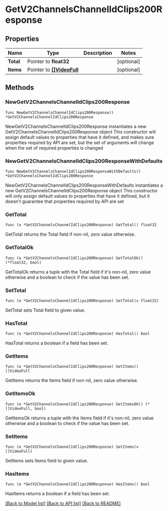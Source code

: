 # GetV2ChannelsChannelIdClips200Response

## Properties

Name | Type | Description | Notes
------------ | ------------- | ------------- | -------------
**Total** | Pointer to **float32** |  | [optional] 
**Items** | Pointer to [**[]VideoFull**](VideoFull.md) |  | [optional] 

## Methods

### NewGetV2ChannelsChannelIdClips200Response

`func NewGetV2ChannelsChannelIdClips200Response() *GetV2ChannelsChannelIdClips200Response`

NewGetV2ChannelsChannelIdClips200Response instantiates a new GetV2ChannelsChannelIdClips200Response object
This constructor will assign default values to properties that have it defined,
and makes sure properties required by API are set, but the set of arguments
will change when the set of required properties is changed

### NewGetV2ChannelsChannelIdClips200ResponseWithDefaults

`func NewGetV2ChannelsChannelIdClips200ResponseWithDefaults() *GetV2ChannelsChannelIdClips200Response`

NewGetV2ChannelsChannelIdClips200ResponseWithDefaults instantiates a new GetV2ChannelsChannelIdClips200Response object
This constructor will only assign default values to properties that have it defined,
but it doesn't guarantee that properties required by API are set

### GetTotal

`func (o *GetV2ChannelsChannelIdClips200Response) GetTotal() float32`

GetTotal returns the Total field if non-nil, zero value otherwise.

### GetTotalOk

`func (o *GetV2ChannelsChannelIdClips200Response) GetTotalOk() (*float32, bool)`

GetTotalOk returns a tuple with the Total field if it's non-nil, zero value otherwise
and a boolean to check if the value has been set.

### SetTotal

`func (o *GetV2ChannelsChannelIdClips200Response) SetTotal(v float32)`

SetTotal sets Total field to given value.

### HasTotal

`func (o *GetV2ChannelsChannelIdClips200Response) HasTotal() bool`

HasTotal returns a boolean if a field has been set.

### GetItems

`func (o *GetV2ChannelsChannelIdClips200Response) GetItems() []VideoFull`

GetItems returns the Items field if non-nil, zero value otherwise.

### GetItemsOk

`func (o *GetV2ChannelsChannelIdClips200Response) GetItemsOk() (*[]VideoFull, bool)`

GetItemsOk returns a tuple with the Items field if it's non-nil, zero value otherwise
and a boolean to check if the value has been set.

### SetItems

`func (o *GetV2ChannelsChannelIdClips200Response) SetItems(v []VideoFull)`

SetItems sets Items field to given value.

### HasItems

`func (o *GetV2ChannelsChannelIdClips200Response) HasItems() bool`

HasItems returns a boolean if a field has been set.


[[Back to Model list]](../README.md#documentation-for-models) [[Back to API list]](../README.md#documentation-for-api-endpoints) [[Back to README]](../README.md)


